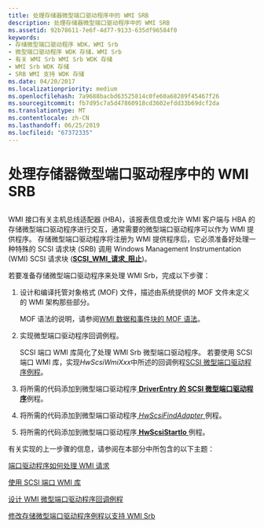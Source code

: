 ```yaml
---
title: 处理存储器微型端口驱动程序中的 WMI SRB
description: 处理存储器微型端口驱动程序中的 WMI SRB
ms.assetid: 92b78611-7e6f-4d77-9133-635df96584f0
keywords:
- 存储微型端口驱动程序 WDK，WMI Srb
- 微型端口驱动程序 WDK 存储，WMI Srb
- 有关 WMI Srb WMI Srb WDK 存储
- WMI Srb WDK 存储
- SRB WMI 支持 WDK 存储
ms.date: 04/20/2017
ms.localizationpriority: medium
ms.openlocfilehash: 7a9688bacbd63525814c0fe60a68289f45467f26
ms.sourcegitcommit: fb7d95c7a5d47860918cd3602efdd33b69dcf2da
ms.translationtype: MT
ms.contentlocale: zh-CN
ms.lasthandoff: 06/25/2019
ms.locfileid: "67372335"
---
```

# <a name="handling-wmi-srbs-in-storage-miniport-drivers"></a>处理存储器微型端口驱动程序中的 WMI SRB


## <span id="ddk_handling_wmi_srbs_in_storage_miniport_drivers_kg"></span><span id="DDK_HANDLING_WMI_SRBS_IN_STORAGE_MINIPORT_DRIVERS_KG"></span>


WMI 接口有关主机总线适配器 (HBA)，该报表信息或允许 WMI 客户端与 HBA 的存储微型端口驱动程序进行交互，通常需要的微型端口驱动程序可以作为 WMI 提供程序。 存储微型端口驱动程序将注册为 WMI 提供程序后，它必须准备好处理一种特殊的 SCSI 请求块 (SRB) 调用 Windows Management Instrumentation (WMI) SCSI 请求块 ([**SCSI\_WMI\_请求\_阻止**](https://docs.microsoft.com/windows-hardware/drivers/ddi/content/srb/ns-srb-_scsi_wmi_request_block))。

若要准备存储微型端口驱动程序来处理 WMI Srb，完成以下步骤：

1.  设计和编译托管对象格式 (MOF) 文件，描述由系统提供的 MOF 文件未定义的 WMI 架构那些部分。

    MOF 语法的说明，请参阅[WMI 数据和事件块的 MOF 语法](https://docs.microsoft.com/windows-hardware/drivers/kernel/mof-syntax-for-wmi-data-and-event-blocks)。

2.  实现微型端口驱动程序回调例程。

    SCSI 端口 WMI 库简化了处理 WMI Srb 微型端口驱动程序。 若要使用 SCSI 端口 WMI 库，实现*HwScsiWmiXxx*中所述的回调例程[SCSI 微型端口驱动程序例程](https://docs.microsoft.com/windows-hardware/drivers/ddi/content/index)。

3.  将所需的代码添加到微型端口驱动程序[ **DriverEntry 的 SCSI 微型端口驱动程序**](https://docs.microsoft.com/windows-hardware/drivers/ddi/content/index)例程。

4.  将所需的代码添加到微型端口驱动程序[ *HwScsiFindAdapter* ](https://docs.microsoft.com/previous-versions/windows/hardware/drivers/ff557300(v=vs.85))例程。

5.  将所需的代码添加到微型端口驱动程序[ **HwScsiStartIo** ](https://docs.microsoft.com/previous-versions/windows/hardware/drivers/ff557323(v=vs.85))例程。

有关实现的上一步骤的信息，请参阅在本部分中所包含的以下主题：

[端口驱动程序如何处理 WMI 请求](how-the-port-driver-processes-wmi-requests.md)

[使用 SCSI 端口 WMI 库](using-the-scsi-port-wmi-library.md)

[设计 WMI 微型端口驱动程序回调例程](designing-wmi-miniport-driver-callback-routines.md)

[修改存储微型端口驱动程序例程以支持 WMI Srb](modifying-storage-miniport-driver-routines-to-support-wmi-srbs.md)

 

 




